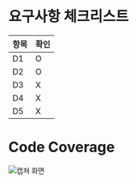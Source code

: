 # 요구사항 체크리스트
| 항목 | 확인 |
|------|--|
| D1   | O |
| D2   | O |
| D3   | X |
| D4   | X |
| D5   | X |

# Code Coverage
![캡쳐 화면](./mission2/coverage.jpg "Code Coverage 캡쳐 화면")
